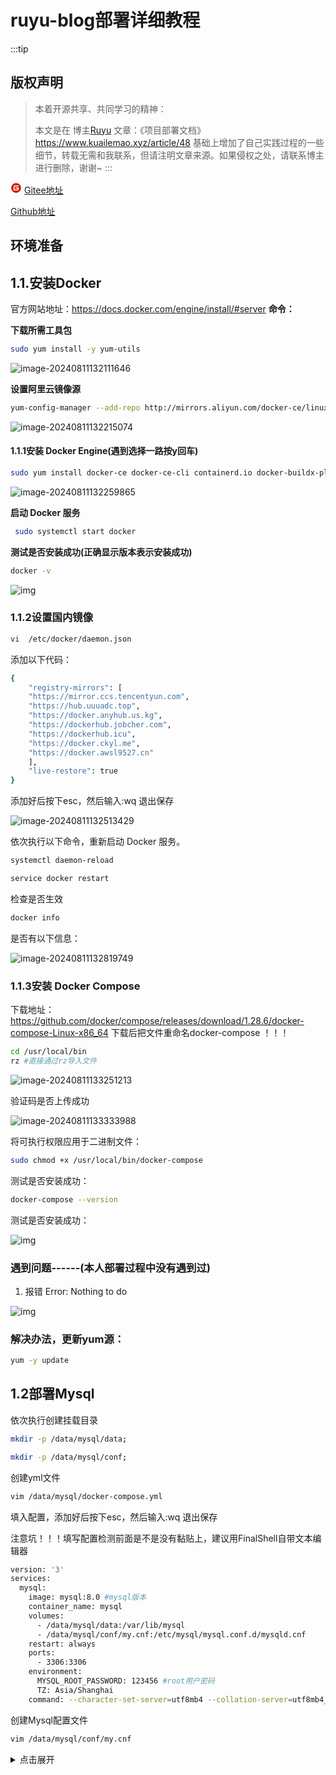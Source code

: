 
# ruyu-blog部署详细教程

:::tip
## 版权声明[](https://wiki.onedayxyy.cn/blog#版权声明)

> 本着开源共享、共同学习的精神：
>
> 本文是在 博主[Ruyu](https://www.kuailemao.xyz/) 文章：《项目部署文档》https://www.kuailemao.xyz/article/48 基础上增加了自己实践过程的一些细节，转载无需和我联系，但请注明文章来源。如果侵权之处，请联系博主进行删除，谢谢~
:::

<svg t="1716800756587" class="icon" viewBox="0 0 1024 1024" version="1.1" xmlns="http://www.w3.org/2000/svg" p-id="3176" width="18" height="18"><path d="M512 960c-246.4 0-448-201.6-448-448s201.6-448 448-448 448 201.6 448 448-201.6 448-448 448z" fill="#D81E06" p-id="3177"></path><path d="M721.664 467.968h-235.52a22.272 22.272 0 0 0-20.736 20.736v51.776c0 10.368 10.368 20.736 20.736 20.736H628.48c10.368 0 20.736 10.304 20.736 20.672v10.368c0 33.664-28.48 62.08-62.144 62.08H392.896a22.272 22.272 0 0 1-20.672-20.672V436.928c0-33.664 28.48-62.08 62.08-62.08h287.36a22.272 22.272 0 0 0 20.736-20.736v-51.84a22.272 22.272 0 0 0-20.736-20.672h-287.36A152.96 152.96 0 0 0 281.6 434.368v287.36c0 10.304 10.368 20.672 20.736 20.672h302.848c75.072 0 137.216-62.08 137.216-137.216v-116.48a22.272 22.272 0 0 0-20.736-20.736z" fill="#FFFFFF" p-id="3178"></path></svg> [Gitee地址](https://gitee.com/kuailemao/ruyu-blog)

[Github地址](https://github.com/kuailemao/Ruyu-Blog)

## 环境准备

## 1.1.安装Docker

官方网站地址：https://docs.docker.com/engine/install/#server
**命令：**

**下载所需工具包**

```bash
sudo yum install -y yum-utils
```

![image-20240811132111646](https://ice.frostsky.com/2024/08/11/387468071c1cbbcc065923f5a6b4ea2f.png)

**设置阿里云镜像源**

```bash
yum-config-manager --add-repo http://mirrors.aliyun.com/docker-ce/linux/centos/docker-ce.repo
```

![image-20240811132215074](https://ice.frostsky.com/2024/08/11/074e166a1e2a6f30c304b76631b7576b.png)

#### 1.1.1安装 Docker Engine(遇到选择一路按y回车)

```bash
sudo yum install docker-ce docker-ce-cli containerd.io docker-buildx-plugin docker-compose-plugin
```

![image-20240811132259865](https://ice.frostsky.com/2024/08/11/8c5c048b665d5b7db8f4b52d64fca4bf.png)

**启动 Docker 服务**

```bash
 sudo systemctl start docker
```

**测试是否安装成功(正确显示版本表示安装成功)**

```bash
docker -v
```

![img](https://image.kuailemao.xyz/blog/article/articleImage/0c981758-2b87-4e74-835d-60f4145c11b3.png)

### 1.1.2设置国内镜像

```bash
vi  /etc/docker/daemon.json
```

添加以下代码：

```bash
{
    "registry-mirrors": [
    "https://mirror.ccs.tencentyun.com",
    "https://hub.uuuadc.top",
    "https://docker.anyhub.us.kg",
    "https://dockerhub.jobcher.com",
    "https://dockerhub.icu",
    "https://docker.ckyl.me",
    "https://docker.awsl9527.cn"
    ],
    "live-restore": true
}
```

添加好后按下esc，然后输入:wq       退出保存

![image-20240811132513429](https://ice.frostsky.com/2024/08/11/48566ee74e800de578b8032afbc9942a.png)

依次执行以下命令，重新启动 Docker 服务。

```bash
systemctl daemon-reload
```

```bash
service docker restart
```

检查是否生效

```bash
docker info
```

是否有以下信息：

![image-20240811132819749](https://ice.frostsky.com/2024/08/11/477ab3d13c5a922be074a0672c97b89e.png)

### 1.1.3安装 Docker Compose

下载地址：https://github.com/docker/compose/releases/download/1.28.6/docker-compose-Linux-x86_64
下载后把文件重命名docker-compose ！！！

```bash
cd /usr/local/bin
rz #直接通过rz导入文件
```

![image-20240811133251213](https://ice.frostsky.com/2024/08/11/6e399cb50c67ea313a64963b360ade44.png)

验证码是否上传成功

![image-20240811133333988](https://ice.frostsky.com/2024/08/11/fc0ba71e4f19c7fcc22dcf119027fbca.png)

将可执行权限应用于二进制文件：

```bash
sudo chmod +x /usr/local/bin/docker-compose
```

测试是否安装成功：

```bash
docker-compose --version
```

测试是否安装成功：

![img](https://image.kuailemao.xyz/blog/article/articleImage/228c283e-5b96-4de2-a3cc-feb560dae5ea.png)

### 遇到问题------(本人部署过程中没有遇到过)

1. 报错 Error: Nothing to do

![img](https://image.kuailemao.xyz/blog/article/articleImage/329c5dc2-3e09-48aa-98e3-4712c4231829.png)

### 解决办法，更新yum源：

```bash
yum -y update
```
## 1.2部署Mysql

依次执行创建挂载目录

```bash
mkdir -p /data/mysql/data;
```

```bash
mkdir -p /data/mysql/conf;
```

创建yml文件

```bash
vim /data/mysql/docker-compose.yml
```

填入配置，添加好后按下esc，然后输入:wq       退出保存

注意坑！！！填写配置检测前面是不是没有黏贴上，建议用FinalShell自带文本编辑器

```bash
version: '3'
services:
  mysql:
    image: mysql:8.0 #mysql版本
    container_name: mysql
    volumes:
      - /data/mysql/data:/var/lib/mysql
      - /data/mysql/conf/my.cnf:/etc/mysql/mysql.conf.d/mysqld.cnf
    restart: always
    ports:
      - 3306:3306
    environment:
      MYSQL_ROOT_PASSWORD: 123456 #root用户密码
      TZ: Asia/Shanghai
    command: --character-set-server=utf8mb4 --collation-server=utf8mb4_unicode_ci
```

创建Mysql配置文件

```bash
vim /data/mysql/conf/my.cnf
```

<details >
  <summary>点击展开</summary>
```bash
[mysqld]
default-storage-engine=INNODB  # 创建新表时将使用的默认存储引擎
character-set-server=utf8mb4      # 设置mysql服务端默认字符集
pid-file        = /var/run/mysqld/mysqld.pid  # pid文件所在目录
socket          = /var/run/mysqld/mysqld.sock # 用于本地连接的socket套接字
datadir         = /var/lib/mysql              # 数据文件存放的目录
symbolic-links=0
sql_mode=STRICT_TRANS_TABLES,NO_ZERO_IN_DATE,NO_ZERO_DATE,ERROR_FOR_DIVISION_BY_ZERO,NO_ENGINE_SUBSTITUTION # 定义mysql应该支持的sql语法，数据校验等!

# 允许最大连接数
max_connections=200


# 同一局域网内注意要唯一
server-id=3306
# 开启二进制日志功能 & 日志位置存放位置`/var/lib/mysql`
#log-bin=mysql-bin
log-bin=/var/lib/mysql/mysql-bin
# binlog格式
# 1. STATEMENT：基于SQL语句的模式，binlog 数据量小，但是某些语句和函数在复制过程可能导致数据不一致甚至出错；
# 2. MIXED：混合模式，根据语句来选用是 STATEMENT 还是 ROW 模式；
# 3. ROW：基于行的模式，记录的是行的完整变化。安全，但 binlog 会比其他两种模式大很多；
binlog_format=ROW
# FULL：binlog记录每一行的完整变更 MINIMAL：只记录影响后的行
binlog_row_image=FULL
# 日志文件大小
max_binlog_size=100M
# 定义清除过期日志的时间(这里设置为7天)
expire_logs_days=7

# ================= ↑↑↑ mysql主从同步配置end ↑↑↑ =================

[mysql]
default-character-set=utf8mb4

[client]
default-character-set=utf8mb4  # 设置mysql客户端默认字符集
```
</details>

```bash
#cd到对应目录下
cd /data/mysql
#创建容器并启动
docker-compose up -d
```

![image-20240811135624505](https://ice.frostsky.com/2024/08/11/0fb15f644d230c6e5343c1e8fcc0ee27.png)

看见以下信息代表成功

![img](https://image.kuailemao.xyz/blog/article/articleImage/775ba3fd-3caa-4811-b630-0e1cdcead3ef.png)

**记得防火墙开对应的端口号 !!!**
**一定要记得换端口和复杂密码，不然等着被比特币勒索！！！**

**navicate测试链接成功**

![image-20240811134940156](https://ice.frostsky.com/2024/08/11/7c0d5569aa10606392e1432c9e41d955.png)

**最后新建一个blog数据库，我已经新建了blog数据库，图中为演示。把项目目录下的sql文件放进去运行！！！**

![recording](https://ice.frostsky.com/2024/08/11/9054151faf3485340ddf1002b65e6459.gif)

## 1.3.部署Redis

创建挂载目录

```bash
mkdir -p /data/redis
```

创建yml文件

```bash
vim /data/redis/docker-compose.yml
```

填入配置，添加好后按下esc，然后输入:wq       退出保存

注意坑！！！填写配置检测前面是不是没有黏贴上，建议用FinalShell自带文本编辑器

```bash
version: '3'
services:
  redis:
    image: redis:7.2.3
    container_name: redis
    restart: always
    ports:
      - 6379:6379
    volumes:
      - /data/redis/redis.conf:/etc/redis/redis.conf
      - /data/redis/data:/data
      - /data/redis/logs:/logs
    command: ["redis-server","/etc/redis/redis.conf"]
```

创建挂载的配置文件

```shell
vim /data/redis/redis.conf
```

**注意：protected-mode no 不加，无法连接！**

```bash
protected-mode no
port 6379
timeout 0
#rdb配置
save 900 1
save 300 10
save 60 10000
rdbcompression yes
dbfilename dump.rdb
dir /data
appendonly yes
appendfsync everysec
#设置你的redis密码
requirepass 123456
```

到对应目录下启动容器

```bash
cd /data/redis
docker-compose up -d
#如果需要强制重新构建
docker-compose up --force-recreate -d
```

![image-20240811135731675](https://ice.frostsky.com/2024/08/11/93112207ed063a9a0c5292d436e874ad.png)

看见以上信息代表成功

记得防火墙开启对应的端口！！！

![img](https://image.kuailemao.xyz/blog/article/articleImage/d3939ef1-96af-4c5a-9820-70db419b5237.png)

使用工具测试连接

![image-20240811135922792](https://ice.frostsky.com/2024/08/11/be34bf92a638a1c2c0421c7888307e3d.png)

## 1.4.部署RabbitMQ

```bash
docker pull rabbitmq
```

根据下载的镜像创建和启动容器

```bash
docker run -d --hostname my-rabbit --name rabbit -p 15672:15672 -p 5672:5672 rabbitmq
```

参数说明：

```bash
-d 后台运行容器；
--name 指定容器名；
-p 指定服务运行的端口（5672：应用访问端口；15672：控制台Web端口号）；
-v 映射目录或文件；
--hostname  主机名（RabbitMQ的一个重要注意事项是它根据所谓的 “节点名称” 存储数据，默认为主机名）；
-e 指定环境变量；（RABBITMQ_DEFAULT_VHOST：默认虚拟机名；RABBITMQ_DEFAULT_USER：默认的用户名；RABBITMQ_DEFAULT_PASS：默认用户名的密码）
```

查看正在运行容器

```bash
docker ps
```

![image-20240811140111747](https://ice.frostsky.com/2024/08/11/d595875e3e2a53ac03001e032a8aef14.png)

进入容器内部，比如我自己的：docker exec -it f765634fe9c9 /bin/bash

```bash
docker exec -it 容器id /bin/bash
```

运行web插件

```bash
rabbitmq-plugins enable rabbitmq_management
```

![img](https://image.kuailemao.xyz/blog/article/articleImage/a4cfe25c-3ee0-404e-8544-8218cb2f9b79.png)

浏览器运行，您的服务器ip+端口：http://ip:15672/       比如我的本地虚拟机ip是：192.168.222.128，浏览器输入：http://192.168.222.128:15672/

![img](https://image.kuailemao.xyz/blog/article/articleImage/6b2830ae-d24a-4c0b-8f8c-bab0cb311c9b.png)

默认用户名和密码是**guest**

![image-20240811140626498](https://ice.frostsky.com/2024/08/11/76c21d3a7237672af624cc0a8710257c.png)

解决：⚠ All stable feature flags must be enabled after completing an upgrade. [Learn more]

全部启用

![image-20240811140902920](https://ice.frostsky.com/2024/08/11/94d5f56cd2362503bec89d2838518c6c.png)

解决不显示图表问题

正常首页应该是这样

![img](https://image.kuailemao.xyz/blog/article/articleImage/45b1c9ab-733c-4fcb-9299-e591e8764dee.png)

**解决方法：**

查看所有容器（看id）

```bash
docker ps -a
```

进入容器内部

```bash
docker exec -it 容器id /bin/bash
```

进入指定目录

```bash
cd /etc/rabbitmq/conf.d/
```

修改 management_agent.disable_metrics_collector = false

```bash
echo management_agent.disable_metrics_collector = false > management_agent.disable_metrics_collector.conf
```

退出容器

```bash
exit
```

重启容器

```bash
docker restart 容器Id
```

**修改密码：**

1. 进入容器内部

2. 查看RabbitMQ当前的用户列表

   ```bash
   rabbitmqctl list_users
   ```

   ![img](https://image.kuailemao.xyz/blog/article/articleImage/a8c0d6bd-7e8a-4d72-995d-f0453dbcae17.png)

修改密码

```bash
rabbitmqctl change_password 用户名 '[密码]'
```

## 1.5.部署Minio

创建挂载目录

```bash
mkdir -p /data/minio
```

创建yml文件

```bash
vim /data/minio/docker-compose.yml
```

填入配置，添加好后按下esc，然后输入:wq       退出保存

注意坑！！！填写配置检测前面是不是没有黏贴上，建议用FinalShell自带文本编辑器

```bash
version: '3'
services:
  minio:
    image: "minio/minio"
    container_name: minio
    ports:
      - "9000:9000" # api 端口
      - "9001:9001" # 控制台端口
    environment:
      MINIO_ROOT_USER: admin # 管理后台用户名
      MINIO_ROOT_PASSWORD: 12345678 # 管理后台密码，最小8个字符
      MINIO_COMPRESS: "off" # 开启压缩 on 开启 off 关闭
      MINIO_COMPRESS_EXTENSIONS: "" # 扩展名 .pdf,.doc 为空 所有类型均压缩
      MINIO_COMPRESS_MIME_TYPES: "" # mime 类型 application/pdf 为空 所有类型均压缩
    volumes:
      - /data/minio/data:/data/ # 映射当前目录下的data目录至容器内/data目录
      - /data/minio/config:/root/.minio/ # 映射配置目录
    command: server --address ':9000' --console-address ':9001' /data  # 指定容器中的目录 /data
    privileged: true
```

到对应目录下启动容器

```bash
cd /data/minio
docker-compose up -d
#如果需要强制重新构建
docker-compose up --force-recreate -d
```

打开对应的控制台: http://ip:9001/  您的服务器ip+端口：http://ip:9001/       比如我的本地虚拟机ip是：192.168.222.128，浏览器输入：http://192.168.222.128:9001/
**记得服务器防火墙开启9000，9001端口！！！使用对应的账号密码登录！**

默认账号：admin             默认密码：12345678

![image-20240812003329621](https://ice.frostsky.com/2024/08/12/213a291aa0a0b1672f37b55a2dbb4a78.png)

创建一个对应的桶

![image-20240812003420907](https://ice.frostsky.com/2024/08/12/c87c225b5581f6920b8f3cee86c8f2c2.png)

输入桶的名称：blog，然后点击右下角Create Bucket

![image-20240812003549865](https://ice.frostsky.com/2024/08/12/021bbab9ef7bb67477907ea396a94e38.png)

设置访问权限，把【Private】权限改成【Custom】

![img](https://image.kuailemao.xyz/blog/article/articleImage/69d52702-4b61-4dc5-a518-0483df391797.png)

![image-20240812003659349](https://ice.frostsky.com/2024/08/12/311559cea03daaec9d8c535731ce9570.png)

将以下信息填写在Write Policy（图二）
<details >
  <summary>点击展开</summary>
```bash
{
    "Version": "2012-10-17",
    "Statement": [
        {
            "Effect": "Allow",
            "Principal": {
                "AWS": [
                    "*"
                ]
            },
            "Action": [
                "s3:GetBucketLocation"
            ],
            "Resource": [
                "arn:aws:s3:::blog"
            ]
        },
        {
            "Effect": "Allow",
            "Principal": {
                "AWS": [
                    "*"
                ]
            },
            "Action": [
                "s3:ListBucket"
            ],
            "Resource": [
                "arn:aws:s3:::blog"
            ],
            "Condition": {
                "StringEquals": {
                    "s3:prefix": [
                        "*"
                    ]
                }
            }
        },
        {
            "Effect": "Allow",
            "Principal": {
                "AWS": [
                    "*"
                ]
            },
            "Action": [
                "s3:GetObject"
            ],
            "Resource": [
                "arn:aws:s3:::blog/**"
            ]
        }
    ]
}
```
</details>
![image-20240811142237847](https://ice.frostsky.com/2024/08/13/bd946bd389ab9688acfd504596537b46.png)

创建密钥

密钥只要第一次可见，创建后记得保存好

![img](https://image.kuailemao.xyz/blog/article/articleImage/2f42813f-8a36-4571-84c8-4fdee368e87f.png)

![image-20240812003715494](https://ice.frostsky.com/2024/08/12/25505f380dc8a3e572858c629a9b5a72.png)

## 1.6.部署音乐后端

拉取镜像

```bash
docker pull binaryify/netease_cloud_music_api
```

![image-20240812003938193](https://ice.frostsky.com/2024/08/12/ec570efa999e70cc2548dee3f116772c.png)

运行

```bash
docker run -p 3000:3000 --name netease_cloud_music_api -d binaryify/netease_cloud_music_api
```

记得服务器防火墙开启对应端口！！！

## 1.7.部署一言接口

:::tip

可选，ruyu-blog原作者官网的一言接口有qps限制，想使用流畅一点就自己部署一个

「一言」官方部署文档：https://developer.hitokoto.cn/sentence/deploy.html

「一言」官网：[https://hitokoto.cn/](https://hitokoto.cn/)

在线 API 地址：[https://v1.hitokoto.cn/](https://v1.hitokoto.cn/)

API 文档：[https://developer.hitokoto.cn/]

**一言官方提供了各种部署方式，自己选一个，这里使用 `Docker` 部署**

:::

```bash
#创建hitokoto目录
mkdir -p hitokoto

#进入hitokoto目录
cd hitokoto
```

创建「一言」的配置文件

```bash
vim config.yml
```

填写config.yml的配置

```bash
name: 'hitokoto' # 服务名称，例如：hitokoto  [必填！]
url: '您的IP:8000' # 服务地址，例如：https://v1.hitokoto.cn  [必填！]
api_name: 'demo_api_name' # 服务表示，例如：cd-01-demo  [必填！]
server: # 配置 HTTP 服务的信息
  host: hitokoto_api # 监听的地址，因为我们采用 docker-compose 启动，因此设置为 service 名称即可  [必填！]
  port: '8000' # 监听的端口  [必填！]
  compress_body: true # 是否使用 GZIP 压缩
redis: # 配置 Redis
  host: hitokoto_db # Redis 主机名，因为我们采用 docker-compose 启动，因此设置为 service 名称即可  [必填！]
  port: 6379 # Redis 端口  [必填！]
  password: '' # Redis 密码  [必填！]
  database: 0 # Redis 数据库索引，通常使用 0 号数据库
sentences_ab_switcher: # 本节是服务 AB 异步更新的配置，这是获取语句库的远程地址，除非有特殊需求，通常不需要修改保持默认！
  a: 1 # a 状态对应的 redis 数据库
  b: 2 # b 状态对应的 redis 数据库
remote_sentences_url: https://cdn.jsdelivr.net/gh/hitokoto-osc/sentences-bundle@latest/ # 语句库地址，通常默认即可。如果您想使用您自己打包部署的语句库，您可以修改此项
```

![image-20240817185213677](https://ice.frostsky.com/2024/08/17/399e11e5303a75e8748da5a03be18081.png)

创建 `docker-compose.yml`

```bash
vim docker-compose.yml
```

```bash
version: "3.8"  # Docker Compose 文件的版本

services:
  # Redis 服务
  hitokoto_db:
    image: redis:6.0.8  # 使用 Redis 6.0.8 镜像
    # 可以添加更多 Redis 配置项，例如环境变量、持久化等

  # Hitokoto API 服务
  hitokoto_api:
    image: hitokoto/api  # 使用 Hitokoto API 镜像
    ports:
      - 8000:8000  # 将容器的 8000 端口映射到主机的 8000 端口
    depends_on:
      - hitokoto_db  # 确保 hitokoto_api 在 hitokoto_db 启动后启动
    volumes:
      - ./config.yml:/usr/src/app/data/config.yml:ro  # 将主机的 config.yml 文件挂载到容器中的指定路径，并以只读模式挂载
    # 可以添加更多配置项，例如环境变量、启动命令等
```

![image-20240817185527696](https://ice.frostsky.com/2024/08/17/fe1d98d3997f5737bcf4d80a1ed04895.png)

运行一言容器

```bash
docker-compose up
```

效果测试

浏览器输入ip+8000端口是否成功返回

![image-20240817190357101](https://ice.frostsky.com/2024/08/17/a8b86001ec56052486e55e142419d424.png)

最后在 ruyu-blog\blog-frontend\kuailemao-blog\.env.development或者.env.production配置文件中填写您的ip+端口

```bash
# 开发环境配置
NODE_ENV = development
...
# 自己部署的一言接口，如果不填写会默认使用官网的接口，官网接口有每分钟qps限制，有时会得不到想要的结果
VITE_YIYAN_API = 'http://您的IP:8000/'
```

![image-20240817190659438](https://ice.frostsky.com/2024/08/17/20f1899efb59f95a86879b11543df2f3.png)

# 4.本地运行项目

## 4.1.拉取项目

项目地址：[kuailemao/Ruyu-Blog](https://gitee.com/kuailemao/ruyu-blog)

小白请下载最新的发行版本

![img](https://image.kuailemao.xyz/blog/article/articleImage/b463f357-602b-4551-be81-a23141540233.png)

拉取命令，提前安装好git

```bash
git clone git@gitee.com:kuailemao/ruyu-blog.git
```

![img](https://image.kuailemao.xyz/blog/article/articleImage/bef26efa-f4ea-4015-a606-3f05ebff132e.png)

## 4.2.运行后端

使用idea打开，下载后端依赖

![image-20240812004257952](https://ice.frostsky.com/2024/08/12/18762c780c0e7ac56abd99f280ae988f.png)

【blog-backend/src/main/resources】目录下新建application-dev.yml

![image-20240812004427075](https://ice.frostsky.com/2024/08/12/48c67ec0d1d4f9671a0b6c886cba5941.png)

添加application-dev.yml配置

<details >
  <summary>点击展开</summary>
```bash
spring:
  security:
    jwt:
      key: jwt-key
      # jwt 的有效时间（天）
      expire: 7
  datasource:
    driver-class-name: com.mysql.cj.jdbc.Driver
    url: jdbc:mysql://192.168.222.128:3306/blog?useSSL=false&allowPublicKeyRetrieval=true
    username: root
    password: 123456
  data:
    redis:
      # redis 端口
      port: 6379
      # redis 地址
      host: 192.168.222.128
      # redis 密码
      password: 123456
      # redis连接超时时间（毫秒）
      timeout: 10000
      # 数据库索引，默认为0
      database: 1
  jackson:
    date-format: yyyy-MM-dd HH:mm:ss
    time-zone: GMT+8
  rabbitmq:
    # rabbitmq 地址
    host: 192.168.222.128
    # rabbitmq 端口
    port: 5672
    # rabbitmq 用户名
    username: guest
    # rabbitmq 密码
    password: guest
    listener:
      simple:
        retry:
          enabled: true #是否开启消费者重试
          max-attempts: 3 #最大重试次数
          initial-interval: 6000 #重试间隔时间（单位毫秒）
          multiplier: 2 #间隔时间乘子，间隔时间*乘子=下一次的间隔时间，最大不能超过设置的最大间隔时间
          max-interval: 10000 #重试最大时间间隔（单位毫秒）
    # 邮箱队列名称
    queue:
      email: email_queue
      log-login: log_login_queue
      log-system: log_system_queue
    # 邮箱交换机名称
    exchange:
      email: email_exchange
      log: log_exchange
    # 邮箱路由键
    routingKey:
      email: email_routing_key
      log-login: log_routing_key_login
      log-system: log_routing_key_system
  mail:
    host: smtp.qq.com
    username:
    password:
    chat-gpt:
      email:
      password:
    properties:
      mail.smtp.auth: true
      mail.smtp.starttls.enable: true
  servlet:
    multipart:
      max-file-size: 10MB
      max-request-size: 10MB
  quartz:
    # 将 Quartz 持久化方式修改为 jdbc
    job-store-type: jdbc
    properties:
      org:
        quartz:
          scheduler:
            # 实例节点 ID 自动生成
            instanceId: AUTO
          jobStore:
            class: org.quartz.impl.jdbcjobstore.JobStoreTX
            dataSource: quartz_jobs
          dataSource:
            quartz_jobs:
              driver: com.mysql.cj.jdbc.Driver
              URL: jdbc:mysql://192.168.222.128:3306/blog?useSSL=false&allowPublicKeyRetrieval=true
              user: root
              password: 123456
mybatis:
  mapper-locations: classpath:mapper/*.xml
  configuration:
    log-impl: org.apache.ibatis.logging.stdout.StdOutImpl
mybatis-plus:
  configuration:
    log-impl: org.apache.ibatis.logging.stdout.StdOutImpl
  global-config:
    db-config:
      # 逻辑删除
      logic-delete-field: isDeleted
      # 逻辑删除值
      logic-delete-value: 1
      # 逻辑未删除值
      logic-not-delete-value: 0
      # id 自增
      id-type: auto
# springdoc-openapi项目配置，访问 http://127.0.0.1:8088/doc.html
springdoc:
  swagger-ui:
    path: /swagger-ui.html
    tags-sorter: alpha
    operations-sorter: alpha
  api-docs:
    path: /v3/api-docs
  group-configs:
    - group: 'default'
      paths-to-match: '/**'
      packages-to-scan: xyz.kuailemao
oauth:
  # gitee 登录
  gitee:
    client-id:
    client-secret:
    redirect-uri:
  # gitub 登录
  github:
    client-id:
    client-secret:
    redirect-uri:
web:
  index:
    # 网站前端首页
    path:  http://localhost:99/
# knife4j的增强配置，不需要增强可以不配
knife4j:
  enable: true
  setting:
    language: zh_cn
http_pool:
  max_total: 200
  default_max_per_route: 100
  connect_timeout: 5000
  connection_request_timeout: 1000
  socket_timeout: 65000
  validate_after_inactivity: 2000
# 连接 minio
minio:
  # minio地址+9000端口
  endpoint: http://192.168.222.128:9000
  #minio访问密钥
  accessKey: #必填！上传自己的accessKey
  #minio密钥
  secretKey: #必填！上传自己的secretKey
  # 桶名称
  bucketName: blog
```
</details>

**把上面准备好的环境找到对应的地方配置好各种ip跟端口或者密钥，运行BlogBackendApplication**

![image-20240812004612802](https://ice.frostsky.com/2024/08/12/d8c12b5710ae6c158f5a4d6d697b8d97.png)

看到以下信息，恭喜你，后端启动成功！

![image-20240812004836528](https://ice.frostsky.com/2024/08/12/f4025d7065a42b32e453b972451628e9.png)

遇到的问题提示以下报错：

![1723395136268](https://ice.frostsky.com/2024/08/12/2125624df4379fc9e2b4f72e322c878a.jpeg)

![1723395136256](https://ice.frostsky.com/2024/08/12/46a394bb7d87f468f08ccf9e05c8c541.jpeg)

原因是数据库没改对，把[]去掉

```bash
    #错误的
    driver-class-name: com.mysql.cj.jdbc.Driver
    url: jdbc:mysql://[192.168.222.128]:[3306]/blog?useSSL=false&allowPublicKeyRetrieval=true
    #正确的
    driver-class-name: com.mysql.cj.jdbc.Driver
    url: jdbc:mysql://192.168.222.128:3306/blog?useSSL=false&allowPublicKeyRetrieval=true
   #第87行 
dataSource:
quartz_jobs:
driver: com.mysql.cj.jdbc.Driver
URL: jdbc:mysql://192.168.222.128:3306/blog?useSSL=false&allowPublicKeyRetrieval=true
```

## 4.3.运行前端

**前提具备条件：**

- pnpm >= 8.12.0
- node >= 16.17.0

### 4.3.1.运行博客前台

1. 找到打开 `kuailemao-blog` 目录

![img](https://image.kuailemao.xyz/blog/article/articleImage/84bb99df-fd2c-4ea1-b171-36d5b5f74530.png)

**右键打开终端**

![img](https://image.kuailemao.xyz/blog/article/articleImage/c5a30281-50d7-4b1c-a7e1-16a7abb7c296.png)

运行命令

```bash
pnpm install
```

![img](https://image.kuailemao.xyz/blog/article/articleImage/e2400a16-2b68-4b1e-932f-d25c11c79082.png)

打开\ruyu-blog/blog-frontend/kuailemao-blog/目录下的【.env.development】配置文件，填写好对应的配置信息

<details >
  <summary>点击展开博客前台开发环境配置</summary>
```bash
# 开发环境配置
NODE_ENV = development

# 博客代理地址
VITE_APP_BASE_API = '/api'
# 项目后端地址（来自blog-frontend/kuailemao-admin/.env.development配置文件中VITE_APP_BASE_URL）
VITE_SERVE='http://localhost:8088/'
# 前台域名
VITE_FRONTEND_URL = 'http://localhost:99/'
# 音乐代理地址
VITE_MUSIC_BASE_API = '/wapi'
# 第三方开源集成的音乐前端地址，如果不配置上面菜单栏就不会出现音乐选项
VITE_MUSIC_FRONTEND_URL = ''
# 左下角音乐后台
VITE_MUSIC_SERVE='http://192.168.222.128:3000/'
# 自己部署的一言接口，如果不填写会默认使用官网的接口，官网接口有每分钟qps限制，有时会得不到想要的结果
VITE_YIYAN_API = ''
```
</details>

```bash
pnpm run dev
```

![img](https://image.kuailemao.xyz/blog/article/articleImage/20df1734-87ff-401f-a3d6-9fdb29b5a81f.png)

看到以上信息访问链接后恭喜你运行成功！！！

![img](https://image.kuailemao.xyz/blog/article/articleImage/a437f3bf-8e6e-4691-99ce-811b3f0d0c59.png)

### 4.3.2.运行博客后台

与上面同样的方式，找到`kuailemao-admin`文件夹，打开终端
**运行命令：**

```shell
pnpm install
```

打开blog-frontend/kuailemao-admin/配置文件目录下的【.env.development】配置文件，填写好对应的配置信息

<details >
  <summary>点击展开博客后台开发环境配置</summary>
```bash
# 开发环境

# 代理前缀
# VITE_APP_BASE_API=/api
# 后端地址
VITE_APP_BASE_URL=http://localhost:8088
VITE_APP_LOAD_ROUTE_WAY=BACKEND
#minio ip地址+9001上传端口
VITE_APP_DOMAIN_NAME=http://192.168.222.128:9001
# VITE_APP_BASE_API_DEV=/dev-api
# VITE_APP_BASE_URL_DEV=http://localhost:8080
# The title of your application (string)
#标题
VITE_GLOB_APP_TITLE="antdv-pro"
# 是否显示侧边配置按钮
VITE_APP_PROD=true
```
</details>

```shell
pnpm dev
```

![img](https://image.kuailemao.xyz/blog/article/articleImage/7343fb44-80e8-41d4-8fde-217a867d9b4a.png)

看到以上信息访问链接后恭喜你运行成功！！！

**效果如下：**

账号：admin    密码：123456

![img](https://image.kuailemao.xyz/blog/article/articleImage/28435382-530a-44aa-ac20-eb886ce329bd.png)

### 4.3.3.音乐模块（可选）

开源地址：https://github.com/XiangZi7/KM-Music-Player

> 这个页面是单独部署的并非集成在项目内，需要的自己参考开源大佬的文档部署

![img](https://image.kuailemao.xyz/blog/article/articleImage/56edb3d9-5efb-4969-885b-7a8fff2111c1.png)

# 5.部署

## 5.1.部署后端

### 5.1.1.构建生成jar包

idea运行打包命令

![img](https://image.kuailemao.xyz/blog/article/articleImage/d6ee0859-3a57-4906-971d-258bfee45fb6.png)

得到一个打包好的Jar包

![img](https://image.kuailemao.xyz/blog/article/articleImage/d876b54d-88ff-4a8a-a746-080c4982dda6.png)

### 5.1.2.上传jar包

```bash
#新建backend文件夹
mkdir /blog/backend -p

#进入backend文件夹
cd /blog/backend
```

上传打包文件，把你打包好的后端Jar包上传

```bash
rz  # Enter

#验证是否上传成功
ls
#或者
ll
#输出 blog-backend-0.0.1-SNAPSHOT.jar  或者   总用量 91480 -r--------. 1 root root 93672039 8月  11 04:14 blog-backend-0.0.1-SNAPSHOT.jar
```
### 5.1.3.创建后端镜像
新建 Dockerfile

```bash
#进入backend文件夹
cd /blog/backend

#新建Dockerfile文件
vim Dockerfile
```

**写入Dockerfile内容配置：(覆盖掉原来文件的内容)**

添加好后按下esc，然后输入:wq       退出保存

注意坑！！！填写配置检测前面是不是没有黏贴上，建议用FinalShell自带文本编辑器

```bash
# 使用官方的OpenJDK 17镜像作为基础镜像
FROM openjdk:17

# 设置工作目录
WORKDIR /app

# 复制项目的jar文件到容器中
COPY blog-backend-0.0.1-SNAPSHOT.jar /app/app.jar

# 暴露应用运行的端口
EXPOSE 8088

# 运行Spring Boot应用
ENTRYPOINT ["java", "-jar", "/app/app.jar"]
```

![image-20240812005927275](https://ice.frostsky.com/2024/08/12/31424c01f8ff2059324bc25746a068ad.png)

### 5.1.4.构建后端镜像
:::warning
```bash
#构建后端镜像前确保镜像已经停止  首次部署请跳过此步骤

#运行后端容器前记得终止掉原来mysql、redis、rabbitmq容器或者直接停止掉所有容器。您可以使用以下命令：

# 停止mysql容器
docker stop ruyu-blog-hd
# 停止redis容器
docker stop redis:7.2.3
# 停止rabbitmq容器
docker stop rabbitmq

#或者停止所有正在运行的Docker容器
docker stop $(docker ps -q)

#删除后端容器
docker rm ruyu-blog-hd
```
:::

![](https://ice.frostsky.com/2024/08/04/1e3660433d36eb57fc8a58de28a317bf.png)


```bash
docker build . -t ruyu-blog-hd
```

![image-20240812010004567](https://ice.frostsky.com/2024/08/12/d048d67681d42ca98476d6f302513f59.png)

### 5.1.5.启动后端镜像
```bash
docker start ruyu-blog-hd
```

### 5.1.6.运行后端容器

```bash
docker run --name ruyu-blog-hd -d -p 8088:8088 ruyu-blog-hd
```

![image-20240812010159849](https://ice.frostsky.com/2024/08/12/10c99f9dcdd2447731ae1a550938acb1.png)
### 5.1.7.验证后端容器
```bash
docker ps
```

成功输出如下图

![image-20240812010235419](https://ice.frostsky.com/2024/08/12/0c30792630e68845081d06247a165727.png)

**记得服务器防火墙开启对应端口！！！**

## 5.2.部署前台
### 5.2.1.填写配置文件
:::tip
不填写也可以打包到服务器，也可以运行
:::
找到 kuailemao-blog 目录下面的生产环境配置文件

![img](https://image.kuailemao.xyz/blog/article/articleImage/f37c5b7a-4311-4085-9b68-812d72789fdf.png)

<details >
  <summary>点击展开前台生产环境配置</summary>
```bash
# 生产环境配置
NODE_ENV = production

# 博客代理地址
VITE_APP_BASE_API = '/api'
# 项目后端地址（来自blog-frontend/kuailemao-admin/.env.development配置文件中VITE_APP_BASE_URL）
VITE_SERVE='http://服务器IP:8088/'
# 前台域名（没有配就填写正确ip）
VITE_FRONTEND_URL = 'http://服务器IP:99/'
# 音乐代理地址
VITE_MUSIC_BASE_API = '/wapi'
# 第三方开源集成的音乐前端地址，如果不配置上面菜单栏就不会出现音乐选项
VITE_MUSIC_FRONTEND_URL = ''
# 左下角音乐后端地址
VITE_MUSIC_SERVE='http://服务器IP:3000/'
# 自己部署的一言接口，如果不填写会默认使用官网的接口，官网接口有每分钟qps限制，有时会得不到想要的结果
VITE_YIYAN_API = ''
```
</details>

### 5.2.1.打包前台项目

运行打包命令

```bash
pnpm build
```

![img](https://image.kuailemao.xyz/blog/article/articleImage/4f52cb13-5947-4538-8d6e-4a151dc90d92.png)

等待打包完成，根目录下面出现 dist 命令

![img](https://image.kuailemao.xyz/blog/article/articleImage/85008907-98f7-4772-b923-0011613a2461.png)

### 5.2.3.上传dist文件夹

回到服务器，运行命令

```bash
# 新建blog-qt文件夹
mkdir /blog/blog-qt -p

# 进入blog-qt文件夹
cd /blog/blog-qt/
```

把打包好的 dist 文件夹上传，建议用Xftp上传更快，路径在：/blog/blog-qt

```bash
rz
```

![](https://ice.frostsky.com/2024/08/04/367cec9cdc375e35eea7ac91362a0d07.png)

### 5.2.4.创建前台镜像

```bash
vim Dockerfile
```

填入配置，添加好后按下esc，然后输入:wq       退出保存

注意坑！！！填写配置检测前面是不是没有黏贴上，建议用FinalShell自带文本编辑器

```bash
FROM nginx

MAINTAINER 博客前台

RUN rm /etc/nginx/conf.d/default.conf

ADD default.conf /etc/nginx/conf.d/

COPY dist/ /usr/share/nginx/html/
```

新建 default.conf 配置文件

```bash
vim default.conf
```

填入配置，添加好后按下esc，然后输入:wq       退出保存

注意坑！！！填写配置检测前面是不是没有黏贴上，建议用FinalShell自带文本编辑器
<details >
  <summary>点击展开</summary>
```bash
server {
        listen 80;              # 监听端口

        server_name localhost;    # 域名
    
        location / {
             root   /usr/share/nginx/html;
             index  index.html index.htm;
             try_files $uri $uri/ /index.html =404;
        }
    
        # 配置代理路径
        location /api/ {
            proxy_pass http://192.168.222.128:8088/;        # 转发请求的目标地址
            proxy_set_header Host $host;             # 设置请求头中的Host字段
            proxy_set_header X-Forwarded-For $proxy_add_x_forwarded_for;
                            # 设置HTTP头中的X-Forwarded-For字段，表示客户端真实IP，多个IP用逗号隔开
            proxy_set_header X-Real-IP $remote_addr; # 设置请求头中的X-Real-IP字段，表示客户端真实IP
            client_max_body_size 100M;
        }
    
        # 配置代理路径
        location /wapi/ {
            proxy_pass http://192.168.222.128:3000/;        # 转发请求的目标地址
        }
    
        # 配置错误页面
        error_page 404 /404.html;           # 404错误页
        location = /404.html {
            internal;                       # 不接受外部访问
            root /usr/share/nginx/html;     # 404错误页文件所在目录
        }
    }
```
</details>

如果有域名，并且后台不想使用另外一个端口访问，假如 88，因为服务器只有一个 80端口，就可以使用nginx转发，如下配置

<details >
  <summary>点击展开</summary>
```bash
# 定义HTTP服务器
    server {
        listen 80;              # 监听端口

        server_name kuailemao.xyz;    # 域名

        location / {
             root   /usr/share/nginx/html;
             index  index.html index.htm;
             try_files $uri $uri/ /index.html =404;
        }

        # 配置代理路径
        location /api/ {
            proxy_pass http://[域名/ip+端口]/;        # 转发请求的目标地址，项目后端
            proxy_set_header Host $host;             # 设置请求头中的Host字段
            proxy_set_header X-Forwarded-For $proxy_add_x_forwarded_for;
                            # 设置HTTP头中的X-Forwarded-For字段，表示客户端真实IP，多个IP用逗号隔开
            proxy_set_header X-Real-IP $remote_addr; # 设置请求头中的X-Real-IP字段，表示客户端真实IP
        }

        # 配置代理路径
        location /wapi/ {
            proxy_pass http://[域名/ip+端口]/;        # 转发请求的目标地址，音乐后端
        }

        # 配置错误页面
        error_page 404 /404.html;           # 404错误页
        location = /404.html {
            internal;                       # 不接受外部访问
            root /usr/share/nginx/html;     # 404错误页文件所在目录
        }
    }

    # 二级域名反向代理，访问后台
    server {
        listen 80;
        server_name blog.kuailemao.xyz;

        location / {
            proxy_pass http://kuailemao.xyz:81/; # 实际的后台路径
            client_max_body_size 100M;
            proxy_set_header Host $host;
            proxy_set_header X-Real-IP $remote_addr;
            proxy_set_header X-Forwarded-For $proxy_add_x_forwarded_for;
            proxy_set_header X-Forwarded-Proto $scheme;
        }
    }
```
</details>
![img](https://image.kuailemao.xyz/blog/article/articleImage/3eefe4e3-ae52-473d-ab45-5838ed9a4162.png)

### 5.2.5.构建前台镜像

:::warning
```bash
#构建前台镜像前确保镜像已经停止  首次部署请跳过此步骤

#停止前台容器
docker stop blog-qt
#删除前台容器
docker rm blog-qt
```
:::

```bash
<!-- 导航到/blog/blog-qt/目录下 -->
cd /blog/blog-qt/

# 构建前台镜像
docker build . -t blog-qt
```

![image-20240812010345015](https://ice.frostsky.com/2024/08/12/6d3ab5b1a3d186494abb702e8bb8a51c.png)

### 5.2.6.运行前台镜像

```bash
docker run --name blog-qt -d -p 80:80 blog-qt
```

### 5.2.7.验证前台容器

```bash
docker ps -a
```

![image-20240812010440613](https://ice.frostsky.com/2024/08/12/1b49a1ce0faccbe1f32a4daa285422b1.png)

前台效果

![](https://ice.frostsky.com/2024/08/04/a8545b66a20e60af769bb7f7221fca2c.png)

二级域名反向代理，后台访问效果

![img](https://image.kuailemao.xyz/blog/article/articleImage/5f57a5be-f833-4e4c-8562-2c1da0ae5000.png)

## 5.3.部署后台

### 5.3.1.填写配置文件
:::tip
不填写也可以打包到服务器，也可以运行
:::
找到对应的生产环境配置文件

![img](https://image.kuailemao.xyz/blog/article/articleImage/7d7f6d1c-edec-4ef2-bf7e-30ee23e970e4.png)

填写后端前台生产环境配置

```bash
VITE_APP_BASE_API=/api
#服务器ip+8088端口
VITE_APP_BASE_URL=http://服务器IP:8088
# The title of your application (string)
VITE_GLOB_APP_TITLE="antdv-pro"
VITE_APP_PROD=false
```

### 5.3.2.打包后台项目

打包命令

```bash
pnpm build
```

看见以下信息后表示打包成功

![img](https://image.kuailemao.xyz/blog/article/articleImage/78315543-137c-4374-aaa1-b40fa0e9a1ec.png)

![img](https://image.kuailemao.xyz/blog/article/articleImage/aa5a73e8-0f1c-41e2-bc78-78059e938f64.png)

### 5.3.3.上传dist目录

回到服务器，运行命令

```bash
#新建blog-ht文件夹
mkdir /blog/blog-ht

#进入blog-ht文件夹
cd /blog/blog-ht
```

把打包好的 dist 文件夹上传，建议用Xftp上传更快，路径在：/blog/blog-ht

![](https://ice.frostsky.com/2024/08/04/367cec9cdc375e35eea7ac91362a0d07.png)

### 5.3.4.创建后台镜像

```bash
vim Dockerfile
```
填入配置，添加好后按下esc，然后输入:wq 退出保存

注意坑！！！填写配置检测前面是不是没有黏贴上，建议用FinalShell自带文本编辑器
```bash
FROM nginx

MAINTAINER 博客后台

RUN rm /etc/nginx/conf.d/default.conf

ADD default.conf /etc/nginx/conf.d/

COPY dist/ /usr/share/nginx/html/
```

新建 default.conf 配置文件

```bash
vim default.conf
```

填入后台nginx配置

<details >
  <summary>点击展开</summary>
```bash
server {
        listen 81;              # 监听端口

        server_name localhost;    # 域名
    
        location / {
             root   /usr/share/nginx/html;
             index  index.html index.htm;
             try_files $uri $uri/ /index.html =404;
        }
    
        # 配置代理路径
        location /api/ {
            proxy_pass http://192.168.222.128:8088/;        # 转发请求的目标地址
            proxy_set_header Host $host;             # 设置请求头中的Host字段
            proxy_set_header X-Forwarded-For $proxy_add_x_forwarded_for;
                            # 设置HTTP头中的X-Forwarded-For字段，表示客户端真实IP，多个IP用逗号隔开
            proxy_set_header X-Real-IP $remote_addr; # 设置请求头中的X-Real-IP字段，表示客户端真实IP
            client_max_body_size 100M;
        }
    
        # 配置代理路径
        location /wapi/ {
            proxy_pass http://192.168.222.128:3000/;        # 转发请求的目标地址
        }
    
        # 配置错误页面
        error_page 404 /404.html;           # 404错误页
        location = /404.html {
            internal;                       # 不接受外部访问
            root /usr/share/nginx/html;     # 404错误页文件所在目录
        }
    }
```
</details>
![](https://image.kuailemao.xyz/blog/article/articleImage/91a09b37-a4c6-45cf-b527-2f1985a573a4.png)

### 5.3.5.构建后台镜像
:::warning
```bash
#构建后台镜像前确保镜像已经停止  首次部署请跳过此步骤

#停止后台容器
docker stop blog-ht
#删除后台容器
docker rm blog-ht
```
:::

```bash
<!-- 导航到/blog/blog-ht目录下 -->
cd /blog/blog-ht

<!-- 构建后台镜像 -->
docker build . -t blog-ht
```

![image-20240812010536086](https://ice.frostsky.com/2024/08/12/d714725a3692934e480776219b1d0b87.png)

### 5.3.6.运行后台镜像

```bash
docker run --name blog-ht -d -p 81:81 blog-ht
```

### 5.3.7.验证后台镜像

```bash
docker ps -a
```

![image-20240812010601490](https://ice.frostsky.com/2024/08/12/625bf631819c9d5283bec75dfe1e7c31.png)

后台效果
![](https://image.kuailemao.xyz/blog/article/articleImage/3bb39afd-00bb-44f3-9211-b4b65c75d8a4.png)